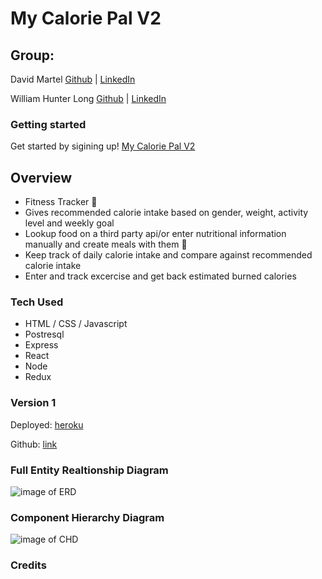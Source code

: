 # My Calorie Pal V2

## Group:

David Martel [Github](https://github.com/davey4) | [LinkedIn](https://www.linkedin.com/in/david-martel-8117981b9/)

William Hunter Long [Github]() | [LinkedIn]()

### Getting started

Get started by sigining up!
[My Calorie Pal V2]()

## Overview

- Fitness Tracker :muscle:
- Gives recommended calorie intake based on gender, weight, activity level and weekly goal
- Lookup food on a third party api/or enter nutritional information manually and create meals with them :pizza:
- Keep track of daily calorie intake and compare against recommended calorie intake
- Enter and track excercise and get back estimated burned calories

### Tech Used

- HTML / CSS / Javascript
- Postresql
- Express
- React
- Node
- Redux

### Version 1

Deployed: [heroku](https://my-calorie-pal.herokuapp.com/)

Github: [link](https://github.com/davey4/My-Calorie-Pal)

### Full Entity Realtionship Diagram

![image of ERD]()

### Component Hierarchy Diagram

![image of CHD]()

### Credits
